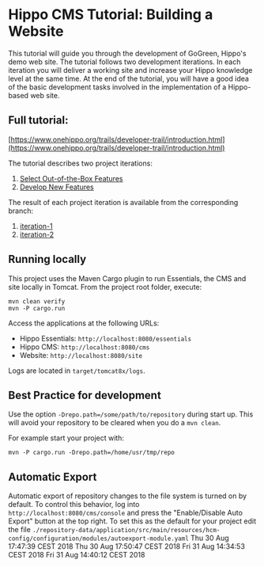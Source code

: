 # Hippo CMS Tutorial: Building a Website

This tutorial will guide you through the development of GoGreen, Hippo's demo
web site. The tutorial follows two development iterations. In each iteration
you will deliver a working site and increase your Hippo knowledge level at the
same time. At the end of the tutorial, you will have a good idea of the basic
development tasks involved in the implementation of a Hippo-based web site.

## Full tutorial:
[https://www.onehippo.org/trails/developer-trail/introduction.html](https://www.onehippo.org/trails/developer-trail/introduction.html)

The tutorial describes two project iterations:

1. [Select Out-of-the-Box Features](https://www.onehippo.org/trails/developer-trail/configure-out-of-the-box-features/select-out-of-the-box-features.html)
2. [Develop New Features](https://www.onehippo.org/trails/developer-trail/develop-new-features/two-columns-page-configuration.html)

The result of each project iteration is available from the corresponding branch:

1. [iteration-1](https://github.com/onehippo/website-tutorial/tree/iteration-1)
2. [iteration-2](https://github.com/onehippo/website-tutorial/tree/iteration-2)

## Running locally

This project uses the Maven Cargo plugin to run Essentials, the CMS and site
locally in Tomcat.
From the project root folder, execute:

    mvn clean verify
    mvn -P cargo.run

Access the applications at the following URLs:

* Hippo Essentials: `http://localhost:8080/essentials`
* Hippo CMS: `http://localhost:8080/cms`
* Website: `http://localhost:8080/site`

Logs are located in `target/tomcat8x/logs`.

## Best Practice for development

Use the option `-Drepo.path=/some/path/to/repository` during start up. This
will avoid your repository to be cleared when you do a `mvn clean`.

For example start your project with:

    mvn -P cargo.run -Drepo.path=/home/usr/tmp/repo
    
## Automatic Export

Automatic export of repository changes to the file system is turned on by
default. To control this behavior, log into `http://localhost:8080/cms/console`
and press the "Enable/Disable Auto Export" button at the top right. To set this
as the default for your project edit the file
`./repository-data/application/src/main/resources/hcm-config/configuration/modules/autoexport-module.yaml`
Thu 30 Aug 17:47:39 CEST 2018
Thu 30 Aug 17:50:47 CEST 2018
Fri 31 Aug 14:34:53 CEST 2018
Fri 31 Aug 14:40:12 CEST 2018
